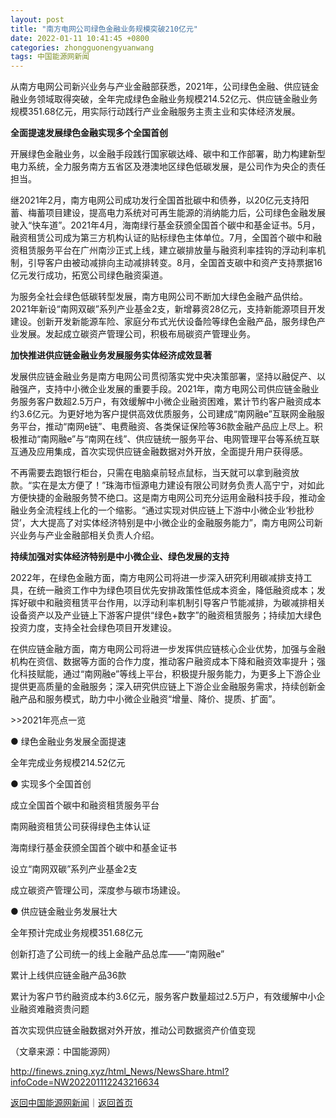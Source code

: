 ```yaml
---
layout: post
title: "南方电网公司绿色金融业务规模突破210亿元"
date: 2022-01-11 10:41:45 +0800
categories: zhongguonengyuanwang
tags: 中国能源网新闻
---
```

<p>从南方电网公司新兴业务与产业金融部获悉，2021年，公司绿色金融、供应链金融业务领域取得突破，全年完成绿色金融业务规模214.52亿元、供应链金融业务规模351.68亿元，用实际行动践行产业金融服务主责主业和实体经济发展。</p>
 <p><strong>全面提速发展绿色金融实现多个全国首创</strong></p>
 <p>开展绿色金融业务，以金融手段践行国家碳达峰、碳中和工作部署，助力构建新型电力系统，全力服务南方五省区及港澳地区绿色低碳发展，是公司作为央企的责任担当。</p>
 <p>继2021年2月，南方电网公司成功发行全国首批碳中和债券，以20亿元支持阳蓄、梅蓄项目建设，提高电力系统对可再生能源的消纳能力后，公司绿色金融发展驶入“快车道”。2021年4月，海南绿行基金获颁全国首个碳中和基金证书。5月，融资租赁公司成为第三方机构认证的贴标绿色主体单位。7月，全国首个碳中和融资租赁服务平台在广州南沙正式上线，建立碳排放量与融资利率挂钩的浮动利率机制，引导客户由被动减排向主动减排转变。8月，全国首支碳中和资产支持票据16亿元发行成功，拓宽公司绿色融资渠道。</p>
 <p>为服务全社会绿色低碳转型发展，南方电网公司不断加大绿色金融产品供给。2021年新设“南网双碳”系列产业基金2支，新增募资28亿元，支持新能源项目开发建设。创新开发新能源车险、家庭分布式光伏设备险等绿色金融产品，服务绿色产业发展。发起成立碳资产管理公司，积极布局碳资产管理业务。</p>
 <p><strong>加快推进供应链金融业务发展服务实体经济成效显著</strong></p>
 <p>发展供应链金融业务是南方电网公司贯彻落实党中央决策部署，坚持以融促产、以融强产，支持中小微企业发展的重要手段。2021年，南方电网公司供应链金融业务服务客户数超2.5万户，有效缓解中小微企业融资困难，累计节约客户融资成本约3.6亿元。为更好地为客户提供高效优质服务，公司建成“南网融e”互联网金融服务平台，推动“南网e链”、电费融资、各类保证保险等36款金融产品应上尽上。积极推动“南网融e”与“南网在线”、供应链统一服务平台、电网管理平台等系统互联互通及应用集成，首次实现供应链金融数据对外开放，全面提升用户获得感。</p>
 <p>不再需要去跑银行柜台，只需在电脑桌前轻点鼠标，当天就可以拿到融资放款。“实在是太方便了！”珠海市恒源电力建设有限公司财务负责人高宁宁，对如此方便快捷的金融服务赞不绝口。这是南方电网公司充分运用金融科技手段，推动金融业务全流程线上化的一个缩影。“通过实现对供应链上下游中小微企业‘秒批秒贷’，大大提高了对实体经济特别是中小微企业的金融服务能力”，南方电网公司新兴业务与产业金融部相关负责人介绍。</p>
 <p><strong>持续加强对实体经济特别是中小微企业、绿色发展的支持</strong></p>
 <p>2022年，在绿色金融方面，南方电网公司将进一步深入研究利用碳减排支持工具，在统一融资工作中为绿色项目优先安排政策性低成本资金，降低融资成本；发挥好碳中和融资租赁平台作用，以浮动利率机制引导客户节能减排，为碳减排相关设备资产以及产业链上下游客户提供“绿色+数字”的融资租赁服务；持续加大绿色投资力度，支持全社会绿色项目开发建设。</p>
 <p>在供应链金融方面，南方电网公司将进一步发挥供应链核心企业优势，加强与金融机构在资信、数据等方面的合作力度，推动客户融资成本下降和融资效率提升；强化科技赋能，通过“南网融e”等线上平台，积极提升服务能力，为更多上下游企业提供更高质量的金融服务；深入研究供应链上下游企业金融服务需求，持续创新金融产品和服务模式，助力中小微企业融资“增量、降价、提质、扩面”。</p>
 <p>>>2021年亮点一览</p>
 <p>● 绿色金融业务发展全面提速</p>
 <p>全年完成业务规模214.52亿元</p>
 <p>● 实现多个全国首创</p>
 <p>成立全国首个碳中和融资租赁服务平台</p>
 <p>南网融资租赁公司获得绿色主体认证</p>
 <p>海南绿行基金获颁全国首个碳中和基金证书</p>
 <p>设立“南网双碳”系列产业基金2支</p>
 <p>成立碳资产管理公司，深度参与碳市场建设。</p>
 <p>● 供应链金融业务发展壮大</p>
 <p>全年预计完成业务规模351.68亿元</p>
 <p>创新打造了公司统一的线上金融产品总库——“南网融e”</p>
 <p>累计上线供应链金融产品36款</p>
 <p>累计为客户节约融资成本约3.6亿元，服务客户数量超过2.5万户，有效缓解中小企业融资难融资贵问题</p>
 <p>首次实现供应链金融数据对外开放，推动公司数据资产价值变现</p><p class="em_media">（文章来源：中国能源网）</p>

<http://finews.zning.xyz/html_News/NewsShare.html?infoCode=NW202201112243216634>

[返回中国能源网新闻](//finews.withounder.com/category/zhongguonengyuanwang.html)｜[返回首页](//finews.withounder.com/)